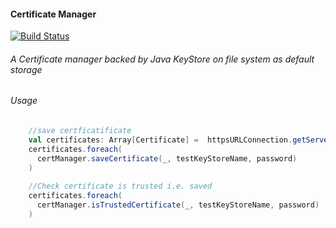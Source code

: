 #### Certificate Manager

[![Build Status](https://travis-ci.org/MideO/cert-manager.svg?branch=master)](https://travis-ci.org/MideO/cert-manager)

###### A Certificate manager backed by Java KeyStore on file system as default storage

###### Usage

```scala
    //save certficatificate
    val certificates: Array[Certificate] = 	httpsURLConnection.getServerCertificates()
    certificates.foreach(
      certManager.saveCertificate(_, testKeyStoreName, password)
    )
    
    //Check certificate is trusted i.e. saved
    certificates.foreach(
      certManager.isTrustedCertificate(_, testKeyStoreName, password)
    ) 
    
```